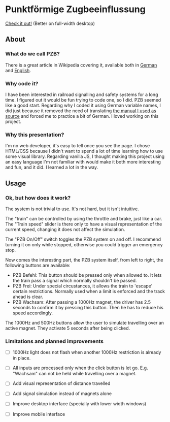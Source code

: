 # Punktförmige Zugbeeinflussung

[Check it out!](https://pzb-sim.netlify.app/) (Better on full-width desktop)

## About

### What do we call PZB?

There is a great article in Wikipedia covering it, available both in [German](https://de.wikipedia.org/wiki/Punktf%C3%B6rmige_Zugbeeinflussung) and [English](https://en.wikipedia.org/wiki/Punktf%C3%B6rmige_Zugbeeinflussung).

### Why code it?

I have been interested in railroad signalling and safety systems for a long time. I figured out it would be fun trying to code one, so I did. PZB seemed like a good start. Regarding why I coded it using German variable names, I did just because it removed the need of translating [the manual I used as source](https://fahrweg.dbnetze.com/resource/blob/1356070/261ffe250bcb5eaf3cdca6f34b048e87/rw_483-0113-data.pdf) and forced me to practice a bit of German. I loved working on this project.

### Why this presentation?

I'm no web developer, it's easy to tell once you see the page. I chose HTML/CSS because I didn't want to spend a lot of time learning how to use some visual library. Regarding vanilla JS, I thought making this project using an easy language I'm not familiar with would make it both more interesting and fun, and it did. I learned a lot in the way.

## Usage

### Ok, but how does it work?

The system is not trivial to use. It's not hard, but it isn't intuitive.

The "train" can be controlled by using the throttle and brake, just like a car. The "Train speed" slider is there only to have a visual representation of the current speed, changing it does not affect the simulation.

The "PZB On/Off" switch toggles the PZB system on and off. I recommend turning it on only while stopped, otherwise you could trigger an emergency stop.

Now comes the interesting part, the PZB system itself, from left to right, the following buttons are available:

- PZB Befehl: This button should be pressed only when allowed to. It lets the train pass a signal which normally shouldn't be passed.
- PZB Frei: Under special circustances, it allows the train to 'escape' certain restrictions. Normally used when a limit is enforced and the track ahead is clear.
- PZB Wachsam: After passing a 1000Hz magnet, the driver has 2.5 seconds to confirm it by pressing this button. Then he has to reduce his speed accordingly.

The 1000Hz and 500Hz buttons allow the user to simulate travelling over an active magnet. They activate 5 seconds after being clicked.

### Limitations and planned improvements

- [ ] 1000Hz light does not flash when another 1000Hz restriction is already in place.
- [ ] All inputs are processed only when the click button is let go. E.g. "Wachsam" can not be held while travelling over a magnet.
- [ ] Add visual representation of distance travelled
- [ ] Add signal simulation instead of magnets alone
- [ ] Improve desktop interface (specially with lower width windows)
- [ ] Improve mobile interface





